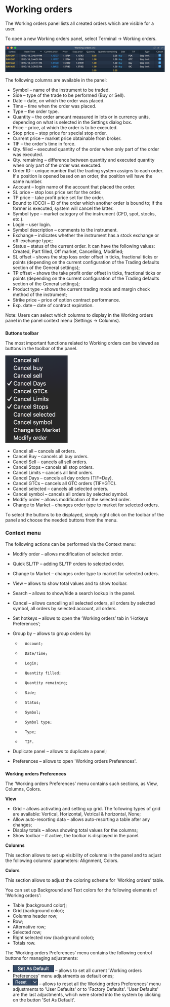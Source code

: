 # Working orders

The Working orders panel lists all created orders which are visible for a user.

To open a new Working orders panel, select Terminal -&gt; Working orders.

![](../../.gitbook/assets/w-orders.png)

The following columns are available in the panel:

* Symbol – name of the instrument to be traded.
* Side – type of the trade to be performed \(Buy or Sell\).
* Date – date, on which the order was placed.
* Time – time when the order was placed.
* Type – the order type.
* Quantity – the order amount measured in lots or in currency units, depending on what is selected in the Settings dialog box.
* Price – price, at which the order is to be executed.
* Stop price – stop price for special stop order.
* Current price – market price obtainable from broker.
* TIF – the order's time in force.
* Qty. filled – executed quantity of the order when only part of the order was executed.
* Qty. remaining – difference between quantity and executed quantity when only part of the order was executed.
* Order ID – unique number that the trading system assigns to each order. If a position is opened based on an order, the position will have the same number.
* Account – login name of the account that placed the order.
* SL price – stop loss price set for the order.
* TP price – take profit price set for the order.
* Bound to \(OCO\) – ID of the order which another order is bound to; if the former is executed, system will cancel the latter.
* Symbol type – market category of the instrument \(CFD, spot, stocks, etc.\).
* Login – user login.
* Symbol description – comments to the instrument.
* Exchange – indicates whether the instrument has a stock exchange or off-exchange type;
* Status – status of the current order. It can have the following values: Created, Part filled, Off market, Cancelling, Modified;
* SL offset – shows the stop loss order offset in ticks, fractional ticks or points \(depending on the current configuration of the Trading defaults section of the General settings\);
* TP offset – shows the take profit order offset in ticks, fractional ticks or points \(depending on the current configuration of the Trading defaults section of the General settings\);
* Product type – shows the current trading mode and margin check method of the instrument;
* Strike price – price of option contract performance.
* Exp. date – date of contract expiration.


Note: Users can select which columns to display in the Working orders panel in the panel context menu \(Settings -&gt; Columns\).

### 
**Buttons toolbar**

The most important functions related to Working orders can be viewed as buttons in the toolbar of the panel.

![](../../.gitbook/assets/context-menu%20%281%29.png)

* Cancel all – cancels all orders.
* Cancel Buy – cancels all buy orders.
* Cancel Sell – cancels all sell orders.
* Cancel Stops – cancels all stop orders. 
* Cancel Limits – cancels all limit orders.
* Cancel Days – cancels all day orders \(TIF=Day\).
* Cancel GTCs – cancels all GTC orders \(TIF=GTC\).
* Cancel selected – cancels all selected orders.
* Cancel symbol – cancels all orders by selected symbol.
* Modify order – allows modification of the selected order.
* Change to Market – changes order type to market for selected orders.

To select the buttons to be displayed, simply right click on the toolbar of the panel and choose the needed buttons from the menu.

### **Context menu**

The following actions can be performed via the Context menu:

* Modify order – allows modification of selected order.
* Quick SL/TP – adding SL/TP orders to selected order.
* Change to Market – changes order type to market for selected orders.
* View – allows to show total values and to show toolbar.
* Search – allows to show/hide a search lookup in the panel.
* Cancel – allows cancelling all selected orders, all orders by selected symbol, all orders by selected account, all orders.
*  Set hotkeys – allows to open the ‘Working orders’ tab in ‘Hotkeys Preferences’;
* Group by – allows to group orders by:

  -       Account;

  -       Date/Time;

  -       Login;

  -       Quantity filled;

  -       Quantity remaining;

  -       Side;

  -       Status;

  -       Symbol;

  -       Symbol type;

  -       Type;

  -       TIF.

* ​Duplicate panel – allows to duplicate a panel;
* Preferences – allows to open 'Working orders Preferences'.

### 
**Working orders Preferences**

The 'Working orders Preferences' menu contains such sections, as View, Columns, Colors.

**View**

* Grid – allows activating and setting up grid. The following types of grid are available: Vertical, Horizontal, Vetrical & horizontal, None;
* Allow auto-resorting data – allows auto-resorting a table after any changes;
* Display totals – allows showing total values for the columns;
* Show toolbar – if active, the toolbar is displayed in the panel.

**Columns**

This section allows to set up visibility of columns in the panel and to adjust the following columns' parameters: Alignment, Colors.

**Colors**

This section allows to adjust the coloring scheme for 'Working orders' table.

You can set up Background and Text colors for the following elements of 'Working orders':

* Table \(background color\);
* Grid \(background color\);
* Columns header row;
* Row;
* Alternative row;
* Selected row;
* Right selected row \(background color\);
* Totals row.

The 'Working orders Preferences' menu contains the following control buttons for managing adjustments:

* ![](../../.gitbook/assets/set%20%281%29.png)
  – allows to set all current 'Working orders Preferences' menu adjustments as default ones;
* ![](../../.gitbook/assets/reset%20%285%29.png)
  – allows to reset all the Working orders Preferences' menu adjustments to 'User Defaults' or to 'Factory Defaults'. 'User Defaults' are the last adjustments, which were stored into the system by clicking on the button 'Set As Default'.



